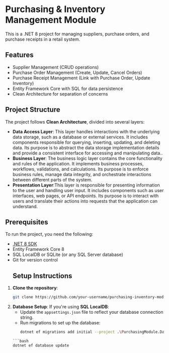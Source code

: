 # Purchasing & Inventory Management Module

This is a .NET 8 project for managing suppliers, purchase orders, and purchase receipts in a retail system.

## Features
- Supplier Management (CRUD operations)
- Purchase Order Management (Create, Update, Cancel Orders)
- Purchase Receipt Management (Link with Purchase Order, Update Inventory)
- Entity Framework Core with SQL for data persistence
- Clean Architecture for separation of concerns

## Project Structure
The project follows **Clean Architecture**, divided into several layers:
- **Data Access Layer**: This layer handles interactions with the underlying data storage,
  such as a database or external services. It includes components responsible for querying, inserting,
  updating, and deleting data. Its purpose is to abstract the data storage implementation details and provide a consistent interface for accessing and manipulating data..
- **Business Layer**: The business logic layer contains the core functionality and rules of the application.
   It implements business processes, workflows, validations, and calculations. Its purpose is to enforce business rules,
  manage data integrity, and orchestrate interactions between different parts of the system.
- **Presentation Layer**:This layer is responsible for presenting information to the user and handling user input.
   It includes components such as user interfaces, web pages, or API endpoints.
  Its purpose is to interact with users and translate their actions into requests that the application can understand.

## Prerequisites
To run the project, you need the following:
- [.NET 8 SDK](https://dotnet.microsoft.com/download/dotnet/8.0)
- Entity Framework Core 8
- SQL LocalDB or SQLite (or any SQL Server database)
- Git for version control
  ## Setup Instructions

1. **Clone the repository**:
    ```bash
    git clone https://github.com/your-username/purchasing-inventory-module.git
2. **Database Setup**:
    If you're using **SQL LocalDB**:
    - Update the `appsettings.json` file to reflect your database connection string.
    - Run migrations to set up the database:
      ```bash
      dotnet ef migrations add initial --project .\PurchasingModule.DataAccess
    ```
    ```bash
    dotnet ef database update
    ```
